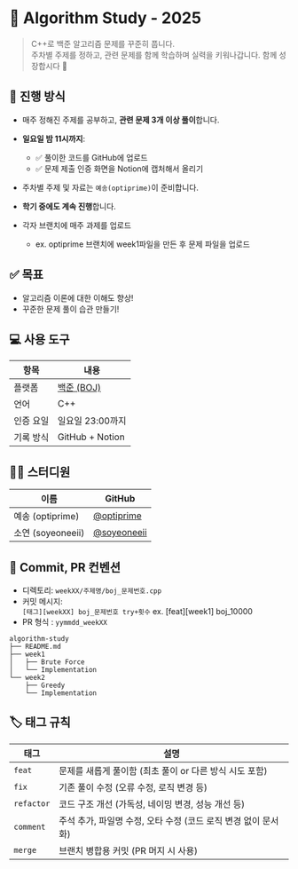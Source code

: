 # 🎯 Algorithm Study - 2025

> C++로 백준 알고리즘 문제를 꾸준히 풉니다.  
> 주차별 주제를 정하고, 관련 문제를 함께 학습하며 실력을 키워나갑니다.
> 함께 성장합시다 💪



## 📌 진행 방식

- 매주 정해진 주제를 공부하고, **관련 문제 3개 이상 풀이**합니다.
- **일요일 밤 11시까지**:
  - ✅ 풀이한 코드를 GitHub에 업로드  
  - ✅ 문제 제출 인증 화면을 Notion에 캡처해서 올리기
- 주차별 주제 및 자료는 `예송(optiprime)`이 준비합니다.
- **학기 중에도 계속 진행**합니다.

- 각자 브랜치에 매주 과제를 업로드
  - ex. optiprime 브랜치에 week1파일을 만든 후 문제 파일을 업로드





## ✅ 목표

- 알고리즘 이론에 대한 이해도 향상!
- 꾸준한 문제 풀이 습관 만들기!





## 💻 사용 도구

| 항목      | 내용             |
|-----------|------------------|
| 플랫폼    | [백준 (BOJ)](https://www.acmicpc.net/) |
| 언어      | C++              |
| 인증 요일 | 일요일 23:00까지 |
| 기록 방식 | GitHub + Notion |





## 👩‍💻 스터디원

| 이름         | GitHub                             |
|--------------|-------------------------------------------|
| 예송 (optiprime) | [@optiprime](https://github.com/optiprime)     |
| 소연 (soyeoneeii) | [@soyeoneeii](https://github.com/soyeoneeii)   |





## 📝 Commit, PR 컨벤션

- 디렉토리: `weekXX/주제명/boj_문제번호.cpp`
- 커밋 메시지:  
  `[태그][weekXX] boj_문제번호 try+횟수`
  ex. [feat][week1] boj_10000
- PR 형식 :
  `yymmdd_weekXX`


```plaintext
algorithm-study  
├── README.md  
├── week1
│   ├── Brute Force
│   └── Implementation  
└── week2
    ├── Greedy    
    └── Implementation  
```



## 🏷️ 태그 규칙

| 태그       | 설명                                                             |
|------------|------------------------------------------------------------------|
| `feat`     | 문제를 새롭게 풀이함 (최초 풀이 or 다른 방식 시도 포함)         |
| `fix`      | 기존 풀이 수정 (오류 수정, 로직 변경 등)                        |
| `refactor` | 코드 구조 개선 (가독성, 네이밍 변경, 성능 개선 등)              |
| `comment`  | 주석 추가, 파일명 수정, 오타 수정 (코드 로직 변경 없이 문서화) |
| `merge`    | 브랜치 병합용 커밋 (PR 머지 시 사용)                            |



